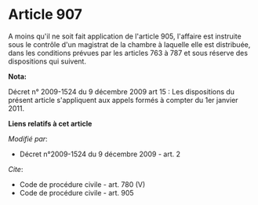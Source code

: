 # Article 907

A moins qu'il ne soit fait application de l'article 905, l'affaire est instruite sous le contrôle d'un magistrat de la
chambre à laquelle elle est distribuée, dans les conditions prévues par les articles 763 à 787 et sous réserve des
dispositions qui suivent.

**Nota:**

Décret n° 2009-1524 du 9 décembre 2009 art 15 : Les dispositions du présent article s'appliquent aux appels formés à compter
du 1er janvier 2011.

**Liens relatifs à cet article**

_Modifié par_:

  - Décret n°2009-1524 du 9 décembre 2009 - art. 2

_Cite_:

  - Code de procédure civile - art. 780 (V)
  - Code de procédure civile - art. 905
